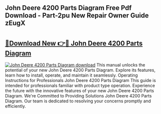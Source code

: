 ## John Deere 4200 Parts Diagram Free Pdf Download - Part-2pu New Repair Owner Guide zEugX

# <h2><a href="http://dfou172.blite.top/?on=John+Deere+4200+Parts+Diagram">🔗Download New 👉🔴 John Deere 4200 Parts Diagram</a></h2>

[![John Deere 4200 Parts Diagram download](https://i.imgur.com/lujVjoI.png)](http://dfou172.blite.top/?on=John+Deere+4200+Parts+Diagram)
This manual unlocks the potential of your new John Deere 4200 Parts Diagram. Explore its features, learn how to install, operate, and maintain it seamlessly. Operating Instructions for Professionals John Deere 4200 Parts Diagram This guide is intended for professionals familiar with product type operation. Experience the future with the innovative features of your new John Deere 4200 Parts Diagram. We're Committed to Providing Solutions John Deere 4200 Parts Diagram. Our team is dedicated to resolving your concerns promptly and efficiently.
